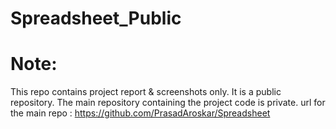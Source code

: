 # Spreadsheet_Public

# Note: 
This repo contains project report & screenshots only.
It is a public repository. The main repository containing the project code is private.
url for the main repo : https://github.com/PrasadAroskar/Spreadsheet
